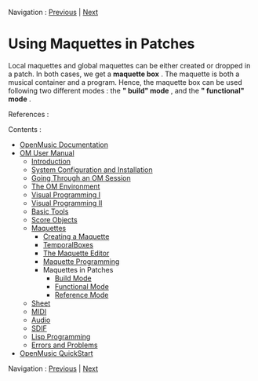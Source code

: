 
Navigation : [Previous](EX2 "page précédente\(Temporal
Relations\)") | [Next](Build "Next\(Build Mode\)")

# Using Maquettes in Patches


Local maquettes and global maquettes can be either created or dropped in a
patch. In both cases, we get a  **maquette box** . The maquette is both a
musical container and a program. Hence, the maquette box can be used following
two different modes : the  **" build" mode** , and the  **" functional" mode**
.

References :

Contents :

  * [OpenMusic Documentation](OM-Documentation)
  * [OM User Manual](OM-User-Manual)
    * [Introduction](00-Contents)
    * [System Configuration and Installation](Installation)
    * [Going Through an OM Session](Goingthrough)
    * [The OM Environment](Environment)
    * [Visual Programming I](BasicVisualProgramming)
    * [Visual Programming II](AdvancedVisualProgramming)
    * [Basic Tools](BasicObjects)
    * [Score Objects](ScoreObjects)
    * [Maquettes](Maquettes)
      * [Creating a Maquette](Maquette)
      * [TemporalBoxes](TemporalBoxes)
      * [The Maquette Editor](Editor)
      * [Maquette Programming](Programming%20Maquette)
      * Maquettes in Patches
        * [Build Mode](Build)
        * [Functional Mode](Maquettes%20in%20Patches1)
        * [Reference Mode](Maquettes%20in%20Patches2)
    * [Sheet](Sheet)
    * [MIDI](MIDI)
    * [Audio](Audio)
    * [SDIF](SDIF)
    * [Lisp Programming](Lisp)
    * [Errors and Problems](errors)
  * [OpenMusic QuickStart](QuickStart-Chapters)

Navigation : [Previous](EX2 "page précédente\(Temporal
Relations\)") | [Next](Build "Next\(Build Mode\)")

